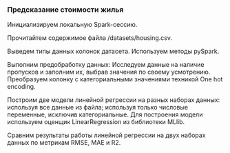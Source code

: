 ### Предсказание стоимости жилья

Инициализируем локальную Spark-сессию.

Прочитайтем содержимое файла /datasets/housing.csv.

Выведем типы данных колонок датасета. Используем методы pySpark.

Выполним предобработку данных: Исследуем данные на наличие пропусков и заполним их, выбрав значения по своему усмотрению. Преобразуем колонку с категориальными значениями техникой One hot encoding.

Построим две модели линейной регрессии на разных наборах данных: используя все данные из файла; используя только числовые переменные, исключив категориальные. Для построения модели используем оценщик LinearRegression из библиотеки MLlib.

Сравним результаты работы линейной регрессии на двух наборах данных по метрикам RMSE, MAE и R2.
